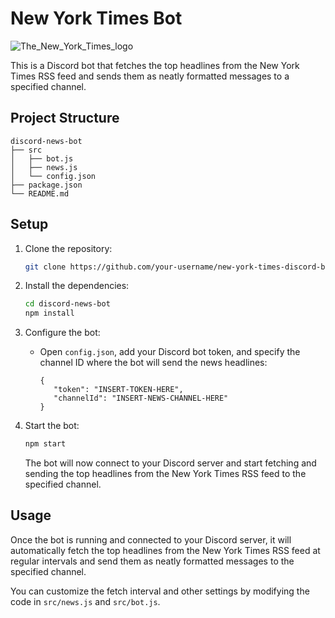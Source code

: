 # New York Times Bot
![The_New_York_Times_logo](https://github.com/szeremeta1/new-york-times-discord-bot/assets/66704967/310d7f89-5353-4a82-9cb2-2506012762cd)

This is a Discord bot that fetches the top headlines from the New York Times RSS feed and sends them as neatly formatted messages to a specified channel.

## Project Structure

```
discord-news-bot
├── src
│   ├── bot.js
│   ├── news.js
│   └── config.json
├── package.json
└── README.md
```

## Setup

1. Clone the repository:

   ```bash
   git clone https://github.com/your-username/new-york-times-discord-bot.git
   ```

2. Install the dependencies:

   ```bash
   cd discord-news-bot
   npm install
   ```

3. Configure the bot:

   - Open `config.json`, add your Discord bot token, and specify the channel ID where the bot will send the news headlines:

     ```
     {
        "token": "INSERT-TOKEN-HERE",
        "channelId": "INSERT-NEWS-CHANNEL-HERE"
     }
     ```

3. Start the bot:

   ```bash
   npm start
   ```

   The bot will now connect to your Discord server and start fetching and sending the top headlines from the New York Times RSS feed to the specified channel.

## Usage

Once the bot is running and connected to your Discord server, it will automatically fetch the top headlines from the New York Times RSS feed at regular intervals and send them as neatly formatted messages to the specified channel.

You can customize the fetch interval and other settings by modifying the code in `src/news.js` and `src/bot.js`.
